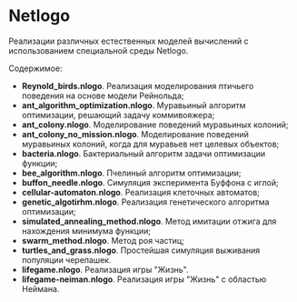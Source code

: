 # Netlogo

Реализации различных естественных моделей вычислений с использованием специальной среды Netlogo.

Содержимое:
- **Reynold_birds.nlogo**. Реализация моделирования птичьего поведения на основе модели Рейнольда;
- **ant_algorithm_optimization.nlogo**. Муравьиный алгоритм оптимизации, решающий задачу коммивояжера;
- **ant_colony.nlogo**. Моделирование поведений муравьиных колоний;
- **ant_colony_no_mission.nlogo**. Моделирование поведений муравьиных колоний, когда для муравьев нет целевых объектов;
- **bacteria.nlogo**. Бактериальный алгоритм задачи оптимизации функции;
- **bee_algorithm.nlogo**. Пчелиный алгоритм оптимизации;
- **buffon_needle.nlogo**. Симуляция эксперимента Буффона с иглой;
- **cellular-automaton.nlogo**. Реализация клеточных автоматов;
- **genetic_algotirhm.nlogo**. Реализация генетического алгоритма оптимизации;
- **simulated_annealing_method.nlogo**. Метод имитации отжига для нахождения минимума функции;
- **swarm_method.nlogo**. Метод роя частиц;
- **turtles_and_grass.nlogo**. Простейшая симуляция выживания популяции черепашек.
- **lifegame.nlogo**. Реализация игры "Жизнь".
- **lifegame-neiman.nlogo**. Реализация игры "Жизнь" с областью Неймана.
